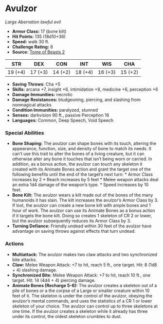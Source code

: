 # Avulzor

*Large* *Aberration* *lawful evil*

- **Armor Class:** 17 (bone kilt)
- **Hit Points:** 135 (18d10+36)
- **Speed:** walk 30 ft.
- **Challenge Rating:** 8
- **Source:** [Tome of Beasts 2](https://koboldpress.com/kpstore/product/tome-of-beasts-2-for-5th-edition/)

| STR | DEX | CON | INT | WIS | CHA |
| --- | --- | --- | --- | --- | --- |
| 19 (+4) | 17 (+3) | 14 (+2) | 18 (+4) | 16 (+3) | 15 (+2) |

- **Saving Throws**: Cha +5
- **Skills:** arcana +7, insight +6, intimidation +8, medicine +6, perception +6
- **Damage Immunities:** necrotic
- **Damage Resistances:** bludgeoning, piercing, and slashing from nonmagical attacks
- **Condition Immunities:** paralyzed, stunned
- **Senses:** darkvision 90 ft., passive Perception 16
- **Languages:** Common, Deep Speech, Void Speech
### Special Abilities
- **Bone Shaping:** The avulzor can shape bones with its touch, altering the appearance, function, size, and density of bone to match its needs. It can’t use this trait to alter the bones of a living creature, but it can otherwise alter any bone it touches that isn’t being worn or carried. In addition, as a bonus action, the avulzor can touch any skeleton it created with its Animate Bones action and grant the target one of the following benefits until the end of the target’s next turn:  * Armor Class increases by 2  * Reach increases by 5 feet  * Melee weapon attacks deal an extra 1d4 damage of the weapon’s type.  * Speed increases by 10 feet.
- **Bone Kilt:** The avulzor wears a kilt made out of the bones of the many humanoids it has slain. The kilt increases the avulzor’s Armor Class by 3. If lost, the avulzor can create a new bone kilt with ample bones and 1 hour of work. The avulzor can use its Animate Bones as a bonus action if it targets the bone kilt. Doing so creates 1 skeleton of CR 2 or lower, but the avulzor subsequently reduces its Armor Class by 3.
- **Turning Defiance:** Friendly undead within 30 feet of the avulzor have advantage on saving throws against effects that turn undead.
### Actions
- **Multiattack:** The avulzor makes two claw attacks and two synchronized bite attacks.
- **Claw:** Melee Weapon Attack: +7 to hit, reach 5 ft., one target. Hit: 8 (1d8 + 4) slashing damage.
- **Synchronized Bite:** Melee Weapon Attack: +7 to hit, reach 10 ft., one target. Hit: 14 (4d4 + 4) piercing damage.
- **Animate Bones (Recharge 5-6):** The avulzor creates a skeleton out of a pile of bones or a the corpse of a Large or smaller creature within 10 feet of it. The skeleton is under the control of the avulzor, obeying the avulzor’s mental commands, and uses the statistics of a CR 1 or lower skeleton of your choice. The avulzor can control up to three skeletons at one time. If the avulzor creates a skeleton while it already has three under its control, the oldest skeleton crumbles to dust.
